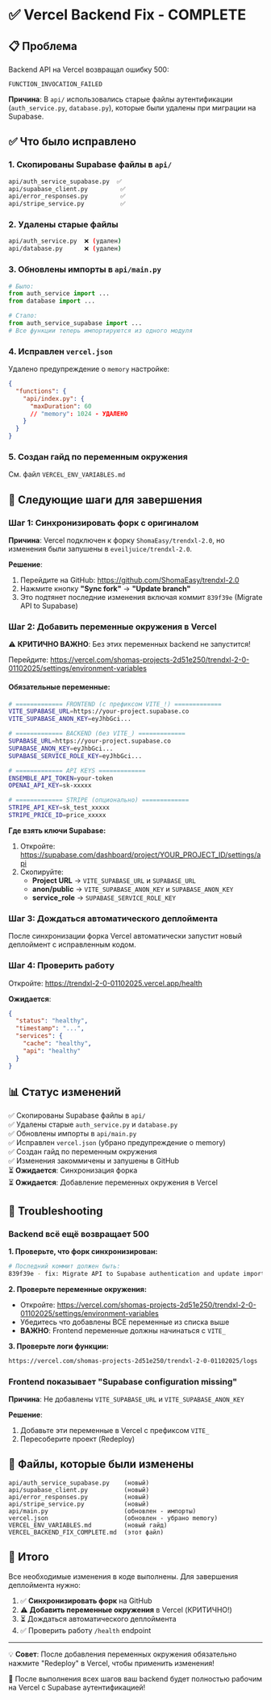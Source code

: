 # ✅ Vercel Backend Fix - COMPLETE

## 📋 Проблема

Backend API на Vercel возвращал ошибку 500:
```
FUNCTION_INVOCATION_FAILED
```

**Причина**: В `api/` использовались старые файлы аутентификации (`auth_service.py`, `database.py`), которые были удалены при миграции на Supabase.

## ✅ Что было исправлено

### 1. Скопированы Supabase файлы в `api/`
```bash
api/auth_service_supabase.py  ✅
api/supabase_client.py         ✅
api/error_responses.py         ✅
api/stripe_service.py          ✅
```

### 2. Удалены старые файлы
```bash
api/auth_service.py  ❌ (удален)
api/database.py      ❌ (удален)
```

### 3. Обновлены импорты в `api/main.py`
```python
# Было:
from auth_service import ...
from database import ...

# Стало:
from auth_service_supabase import ...
# Все функции теперь импортируются из одного модуля
```

### 4. Исправлен `vercel.json`
Удалено предупреждение о `memory` настройке:
```json
{
  "functions": {
    "api/index.py": {
      "maxDuration": 60
      // "memory": 1024 - УДАЛЕНО
    }
  }
}
```

### 5. Создан гайд по переменным окружения
См. файл `VERCEL_ENV_VARIABLES.md`

## 🚀 Следующие шаги для завершения

### Шаг 1: Синхронизировать форк с оригиналом

**Причина**: Vercel подключен к форку `ShomaEasy/trendxl-2.0`, но изменения были запушены в `eveiljuice/trendxl-2.0`.

**Решение**:
1. Перейдите на GitHub: https://github.com/ShomaEasy/trendxl-2.0
2. Нажмите кнопку **"Sync fork"** → **"Update branch"**
3. Это подтянет последние изменения включая коммит `839f39e` (Migrate API to Supabase)

### Шаг 2: Добавить переменные окружения в Vercel

⚠️ **КРИТИЧНО ВАЖНО**: Без этих переменных backend не запустится!

Перейдите: https://vercel.com/shomas-projects-2d51e250/trendxl-2-0-01102025/settings/environment-variables

#### Обязательные переменные:

```bash
# ============= FRONTEND (с префиксом VITE_!) =============
VITE_SUPABASE_URL=https://your-project.supabase.co
VITE_SUPABASE_ANON_KEY=eyJhbGci...

# ============= BACKEND (без VITE_) =============
SUPABASE_URL=https://your-project.supabase.co
SUPABASE_ANON_KEY=eyJhbGci...
SUPABASE_SERVICE_ROLE_KEY=eyJhbGci...

# ============= API KEYS =============
ENSEMBLE_API_TOKEN=your-token
OPENAI_API_KEY=sk-xxxxx

# ============= STRIPE (опционально) =============
STRIPE_API_KEY=sk_test_xxxxx
STRIPE_PRICE_ID=price_xxxxx
```

**Где взять ключи Supabase:**
1. Откройте: https://supabase.com/dashboard/project/YOUR_PROJECT_ID/settings/api
2. Скопируйте:
   - **Project URL** → `VITE_SUPABASE_URL` и `SUPABASE_URL`
   - **anon/public** → `VITE_SUPABASE_ANON_KEY` и `SUPABASE_ANON_KEY`
   - **service_role** → `SUPABASE_SERVICE_ROLE_KEY`

### Шаг 3: Дождаться автоматического деплоймента

После синхронизации форка Vercel автоматически запустит новый деплоймент с исправленным кодом.

### Шаг 4: Проверить работу

Откройте: https://trendxl-2-0-01102025.vercel.app/health

**Ожидается**:
```json
{
  "status": "healthy",
  "timestamp": "...",
  "services": {
    "cache": "healthy",
    "api": "healthy"
  }
}
```

## 📊 Статус изменений

✅ Скопированы Supabase файлы в `api/`  
✅ Удалены старые `auth_service.py` и `database.py`  
✅ Обновлены импорты в `api/main.py`  
✅ Исправлен `vercel.json` (убрано предупреждение о memory)  
✅ Создан гайд по переменным окружения  
✅ Изменения закоммичены и запушены в GitHub  
⏳ **Ожидается**: Синхронизация форка  
⏳ **Ожидается**: Добавление переменных окружения в Vercel  

## 🐛 Troubleshooting

### Backend всё ещё возвращает 500

**1. Проверьте, что форк синхронизирован:**
```bash
# Последний коммит должен быть:
839f39e - fix: Migrate API to Supabase authentication and update imports
```

**2. Проверьте переменные окружения:**
- Откройте: https://vercel.com/shomas-projects-2d51e250/trendxl-2-0-01102025/settings/environment-variables
- Убедитесь что добавлены ВСЕ переменные из списка выше
- **ВАЖНО**: Frontend переменные должны начинаться с `VITE_`

**3. Проверьте логи функции:**
```bash
https://vercel.com/shomas-projects-2d51e250/trendxl-2-0-01102025/logs
```

### Frontend показывает "Supabase configuration missing"

**Причина**: Не добавлены `VITE_SUPABASE_URL` и `VITE_SUPABASE_ANON_KEY`

**Решение**:
1. Добавьте эти переменные в Vercel с префиксом `VITE_`
2. Пересоберите проект (Redeploy)

## 📝 Файлы, которые были изменены

```
api/auth_service_supabase.py    (новый)
api/supabase_client.py          (новый)
api/error_responses.py          (новый)
api/stripe_service.py           (новый)
api/main.py                     (обновлен - импорты)
vercel.json                     (обновлен - убрано memory)
VERCEL_ENV_VARIABLES.md         (новый гайд)
VERCEL_BACKEND_FIX_COMPLETE.md  (этот файл)
```

## 🎯 Итого

Все необходимые изменения в коде выполнены. Для завершения деплоймента нужно:

1. ✅ **Синхронизировать форк** на GitHub
2. ⚠️ **Добавить переменные окружения** в Vercel (КРИТИЧНО!)
3. ⏳ Дождаться автоматического деплоймента
4. ✅ Проверить работу `/health` endpoint

---

💡 **Совет**: После добавления переменных окружения обязательно нажмите "Redeploy" в Vercel, чтобы применить изменения!

🎉 После выполнения всех шагов ваш backend будет полностью рабочим на Vercel с Supabase аутентификацией!

